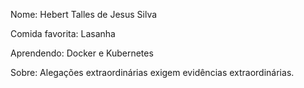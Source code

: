 Nome: Hebert Talles de Jesus Silva

Comida favorita: Lasanha

Aprendendo: Docker e Kubernetes

Sobre: Alegações extraordinárias exigem evidências extraordinárias.